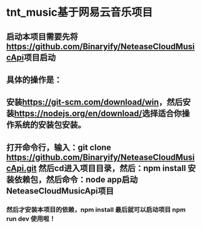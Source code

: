 # tnt_music基于网易云音乐项目
## 启动本项目需要先将<a href="https://github.com/Binaryify/NeteaseCloudMusicApi">https://github.com/Binaryify/NeteaseCloudMusicApi</a>项目启动
## 具体的操作是：
## 安装<a href="https://git-scm.com/download/win">https://git-scm.com/download/win</a>，然后安装<a href="https://nodejs.org/en/download/">https://nodejs.org/en/download/</a>选择适合你操作系统的安装包安装。
## 打开命令行，输入：git clone https://github.com/Binaryify/NeteaseCloudMusicApi.git   然后cd进入项目目录，然后：npm install 安装依赖包，然后命令：node app启动NeteaseCloudMusicApi项目
### 然后才安装本项目的依赖，npm install 最后就可以启动项目 npm run dev 使用啦！